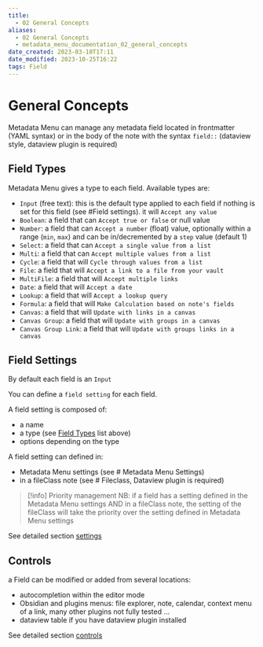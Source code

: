 ```yaml
---
title:
  - 02 General Concepts
aliases:
  - 02 General Concepts
  - metadata_menu_documentation_02_general_concepts
date_created: 2023-03-10T17:11
date_modified: 2023-10-25T16:22
tags: Field
---
```

# General Concepts

Metadata Menu can manage any metadata field located in frontmatter (YAML syntax) or in the body of the note with the syntax `field::` (dataview style, dataview plugin is required)

## Field Types

Metadata Menu gives a type to each field.
Available types are:

- `Input` (free text): this is the default type applied to each field if nothing is set for this field (see #Field settings). it will `Accept any value`
- `Boolean`: a field that can `Accept true or false` or null value
- `Number`: a field that can `Accept a number` (float) value, optionally within a range (`min`, `max`) and can be in/decremented by a `step` value (default 1)
- `Select`: a field that can `Accept a single value from a list`
- `Multi`: a field that can `Accept multiple values from a list`
- `Cycle`: a field that will `Cycle through values from a list`
- `File`: a field that will `Accept a link to a file from your vault`
- `MultiFile`: a field that will `Accept multiple links`
- `Date`: a field that will `Accept a date`
- `Lookup`: a field that will `Accept a lookup query`
- `Formula`: a field that will `Make Calculation based on note's fields`
- `Canvas`: a field that will `Update with links in a canvas`
- `Canvas Group`: a field that will `Update with groups in a canvas`
- `Canvas Group Link`: a field that will `Update with groups links in a canvas`

## Field Settings

By default each field is an `Input`

You can define a `field setting` for each field.

A field setting is composed of:

- a name
- a type (see [Field Types](#field-types) list above)
- options depending on the type

A field setting can defined in:

- Metadata Menu settings (see # Metadata Menu Settings)
- in a fileClass note (see # Fileclass, Dataview plugin is required)

> [!info] Priority management
> NB: if a field has a setting defined in the Metadata Menu settings AND in a fileClass note, the setting of the fileClass will take the priority over the setting defined in Metadata Menu settings

See detailed section [settings](settings.md)

## Controls

a Field can be modified or added from several locations:

- autocompletion within the editor mode
- Obsidian and plugins menus: file explorer, note, calendar, context menu of a link, many other plugins not fully tested …
- dataview table if you have dataview plugin installed

See detailed section [controls](controls.md)
